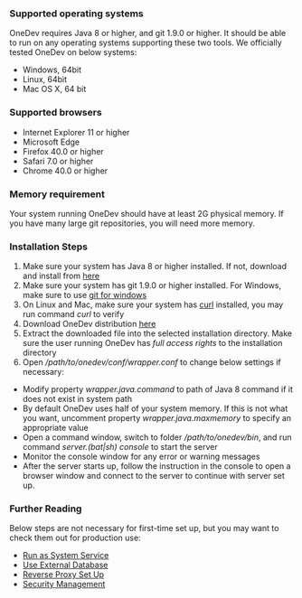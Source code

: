 ### Supported operating systems

OneDev requires Java 8 or higher, and git 1.9.0 or higher. It should be able to run on any operating systems supporting these two tools. We officially tested OneDev on below systems:

* Windows, 64bit
* Linux, 64bit
* Mac OS X, 64 bit

### Supported browsers
* Internet Explorer 11 or higher
* Microsoft Edge 
* Firefox 40.0 or higher
* Safari 7.0 or higher
* Chrome 40.0 or higher

### Memory requirement

Your system running OneDev should have at least 2G physical memory. If you have many large git repositories, you will need more memory. 

### Installation Steps

1. Make sure your system has Java 8 or higher installed. If not, download and install from [here](https://www.java.com/en/download/)
1. Make sure your system has git 1.9.0 or higher installed. For Windows, make sure to use [git for windows](https://git-for-windows.github.io/)
1. On Linux and Mac, make sure your system has [curl](https://curl.haxx.se) installed, you may run command _curl_ to verify
1. Download OneDev distribution [here](https://github.com/theonedev/onedev/releases)
1. Extract the downloaded file into the selected installation directory. Make sure the user running OneDev has *full access rights* to the installation directory
1. Open _/path/to/onedev/conf/wrapper.conf_ to change below settings if necessary:
  * Modify property _wrapper.java.command_ to path of Java 8 command if it does not exist in system path
  * By default OneDev uses half of your system memory. If this is not what you want, uncomment property _wrapper.java.maxmemory_ to specify an appropriate value
  * Open a command window, switch to folder _/path/to/onedev/bin_, and run command _server.(bat|sh) console_ to start the server
  * Monitor the console window for any error or warning messages
  * After the server starts up, follow the instruction in the console to open a browser window and connect to the server to continue with server set up.

### Further Reading

Below steps are not necessary for first-time set up, but you may want to check them out for production use:
 * [Run as System Service](Run-As-System-Service)
 * [Use External Database](Use-External-Database)
 * [Reverse Proxy Set Up](Reverse-Proxy-Setup)
 * [Security Management](Security-Management)
